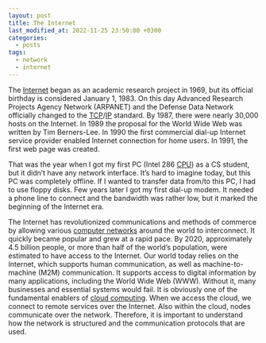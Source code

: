 ```yaml
---
layout: post
title: The Internet
last_modified_at: 2022-11-25 23:50:00 +0300
categories: 
  - posts
tags:
  - network
  - internet
---
```


The [Internet](/wiki/network#internet-protocol-suite) began as an academic research project in 1969, but its official birthday is considered January 1, 1983. On this day Advanced Research Projects Agency Network (ARPANET) and the Defense Data Network officially changed to the [TCP](/wiki/network#tcp)/[IP](/wiki/network#internet-protocol) standard. By 1987, there were nearly 30,000 hosts on the Internet. In 1989 the proposal for the World Wide Web was written by Tim Berners-Lee. In 1990 the first commercial dial-up Internet service provider enabled Internet connection for home users. In 1991, the first web page was created. 

That was the year when I got my first PC (Intel 286 [CPU](/wiki/hardware#central-processing-unit)) as a CS student, but it didn’t have any network interface. It’s hard to imagine today, but this PC was completely offline. If I wanted to transfer data from/to this PC, I had to use floppy disks. Few years later I got my first dial-up modem. It needed a phone line to connect and the bandwidth was rather low, but it marked the beginning of the Internet era. 

The Internet has revolutionized communications and methods of commerce by allowing various [computer networks](/wiki/network) around the world to interconnect. It quickly became popular and grew at a rapid pace. By 2020, approximately 4.5 billion people, or more than half of the world’s population, were estimated to have access to the Internet. Our world today relies on the Internet, which supports human communication, as well as machine-to-machine (M2M) communication. It supports access to digital information by many applications, including the World Wide Web (WWW). Without it, many businesses and essential systems would fail. It is obviously one of the fundamental enablers of [cloud computing](/wiki/cloud). When we access the cloud, we connect to remote services over the Internet. Also within the cloud, nodes communicate over the network. Therefore, it is important to understand how the network is structured and the communication protocols that are used. 

